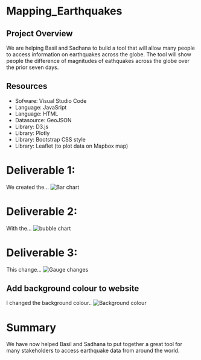 # Mapping_Earthquakes

## Project Overview
We are helping Basil and Sadhana to build a tool that will allow many people to access information on earthquakes across the globe.  The tool will show people the difference of magnitudes of eathquakes across the globe over the prior seven days.

## Resources
- Sofware: Visual Studio Code
- Language: JavaSript
- Language: HTML
- Datasource: GeoJSON
- Library: D3.js
- Library: Plotly
- Library: Bootstrap CSS style
- Library: Leaflet (to plot data on Mapbox map)

# Deliverable 1:  
We created the...
![Bar chart](https)

# Deliverable 2: 
With the...
![bubble chart](https)

# Deliverable 3:
This change...
![Gauge changes](https)

## Add background colour to website
I changed the background colour..
![Background colour](https)


# Summary
We have now helped Basil and Sadhana to put together a great tool for many stakeholders to access earthquake data from around the world.
